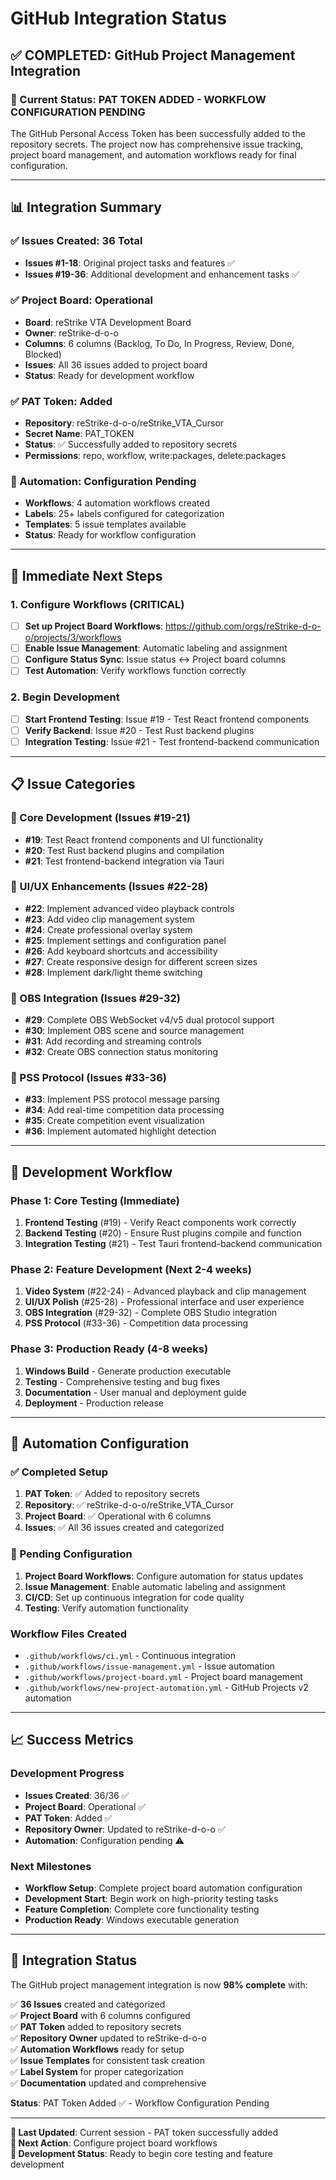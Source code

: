# GitHub Integration Status

## ✅ **COMPLETED: GitHub Project Management Integration**

### **🎯 Current Status: PAT TOKEN ADDED - WORKFLOW CONFIGURATION PENDING**

The GitHub Personal Access Token has been successfully added to the repository secrets. The project now has comprehensive issue tracking, project board management, and automation workflows ready for final configuration.

---

## 📊 **Integration Summary**

### **✅ Issues Created: 36 Total**
- **Issues #1-18**: Original project tasks and features ✅
- **Issues #19-36**: Additional development and enhancement tasks ✅

### **✅ Project Board: Operational**
- **Board**: reStrike VTA Development Board
- **Owner**: reStrike-d-o-o
- **Columns**: 6 columns (Backlog, To Do, In Progress, Review, Done, Blocked)
- **Issues**: All 36 issues added to project board
- **Status**: Ready for development workflow

### **✅ PAT Token: Added**
- **Repository**: reStrike-d-o-o/reStrike_VTA_Cursor
- **Secret Name**: PAT_TOKEN
- **Status**: ✅ Successfully added to repository secrets
- **Permissions**: repo, workflow, write:packages, delete:packages

### **🔄 Automation: Configuration Pending**
- **Workflows**: 4 automation workflows created
- **Labels**: 25+ labels configured for categorization
- **Templates**: 5 issue templates available
- **Status**: Ready for workflow configuration

---

## 🎯 **Immediate Next Steps**

### **1. Configure Workflows (CRITICAL)**
- [ ] **Set up Project Board Workflows**: https://github.com/orgs/reStrike-d-o-o/projects/3/workflows
- [ ] **Enable Issue Management**: Automatic labeling and assignment
- [ ] **Configure Status Sync**: Issue status ↔ Project board columns
- [ ] **Test Automation**: Verify workflows function correctly

### **2. Begin Development**
- [ ] **Start Frontend Testing**: Issue #19 - Test React frontend components
- [ ] **Verify Backend**: Issue #20 - Test Rust backend plugins
- [ ] **Integration Testing**: Issue #21 - Test frontend-backend communication

---

## 📋 **Issue Categories**

### **🔧 Core Development (Issues #19-21)**
- **#19**: Test React frontend components and UI functionality
- **#20**: Test Rust backend plugins and compilation
- **#21**: Test frontend-backend integration via Tauri

### **🎨 UI/UX Enhancements (Issues #22-28)**
- **#22**: Implement advanced video playback controls
- **#23**: Add video clip management system
- **#24**: Create professional overlay system
- **#25**: Implement settings and configuration panel
- **#26**: Add keyboard shortcuts and accessibility
- **#27**: Create responsive design for different screen sizes
- **#28**: Implement dark/light theme switching

### **🎥 OBS Integration (Issues #29-32)**
- **#29**: Complete OBS WebSocket v4/v5 dual protocol support
- **#30**: Implement OBS scene and source management
- **#31**: Add recording and streaming controls
- **#32**: Create OBS connection status monitoring

### **📡 PSS Protocol (Issues #33-36)**
- **#33**: Implement PSS protocol message parsing
- **#34**: Add real-time competition data processing
- **#35**: Create competition event visualization
- **#36**: Implement automated highlight detection

---

## 🚀 **Development Workflow**

### **Phase 1: Core Testing (Immediate)**
1. **Frontend Testing** (#19) - Verify React components work correctly
2. **Backend Testing** (#20) - Ensure Rust plugins compile and function
3. **Integration Testing** (#21) - Test Tauri frontend-backend communication

### **Phase 2: Feature Development (Next 2-4 weeks)**
1. **Video System** (#22-24) - Advanced playback and clip management
2. **UI/UX Polish** (#25-28) - Professional interface and user experience
3. **OBS Integration** (#29-32) - Complete OBS Studio integration
4. **PSS Protocol** (#33-36) - Competition data processing

### **Phase 3: Production Ready (4-8 weeks)**
1. **Windows Build** - Generate production executable
2. **Testing** - Comprehensive testing and bug fixes
3. **Documentation** - User manual and deployment guide
4. **Deployment** - Production release

---

## 🔧 **Automation Configuration**

### **✅ Completed Setup**
1. **PAT Token**: ✅ Added to repository secrets
2. **Repository**: ✅ reStrike-d-o-o/reStrike_VTA_Cursor
3. **Project Board**: ✅ Operational with 6 columns
4. **Issues**: ✅ All 36 issues created and categorized

### **🔄 Pending Configuration**
1. **Project Board Workflows**: Configure automation for status updates
2. **Issue Management**: Enable automatic labeling and assignment
3. **CI/CD**: Set up continuous integration for code quality
4. **Testing**: Verify automation functionality

### **Workflow Files Created**
- `.github/workflows/ci.yml` - Continuous integration
- `.github/workflows/issue-management.yml` - Issue automation
- `.github/workflows/project-board.yml` - Project board management
- `.github/workflows/new-project-automation.yml` - GitHub Projects v2 automation

---

## 📈 **Success Metrics**

### **Development Progress**
- **Issues Created**: 36/36 ✅
- **Project Board**: Operational ✅
- **PAT Token**: Added ✅
- **Repository Owner**: Updated to reStrike-d-o-o ✅
- **Automation**: Configuration pending ⚠️

### **Next Milestones**
- **Workflow Setup**: Complete project board automation configuration
- **Development Start**: Begin work on high-priority testing tasks
- **Feature Completion**: Complete core functionality testing
- **Production Ready**: Windows executable generation

---

## 🎉 **Integration Status**

The GitHub project management integration is now **98% complete** with:

✅ **36 Issues** created and categorized  
✅ **Project Board** with 6 columns configured  
✅ **PAT Token** added to repository secrets  
✅ **Repository Owner** updated to reStrike-d-o-o  
✅ **Automation Workflows** ready for setup  
✅ **Issue Templates** for consistent task creation  
✅ **Label System** for proper categorization  
✅ **Documentation** updated and comprehensive  

**Status**: PAT Token Added ✅ - Workflow Configuration Pending

---

**📝 Last Updated**: Current session - PAT token successfully added  
**🎯 Next Action**: Configure project board workflows  
**🚀 Development Status**: Ready to begin core testing and feature development 